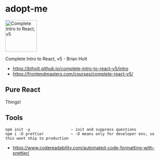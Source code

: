 # adopt-me

<img src="https://static.frontendmasters.com/assets/courses/2019-06-04-complete-react-v5/thumb.jpg" alt="Complete Intro to React, v5" style="width:100px">

Complete Intro to React, v5 - Brian Holt

- https://btholt.github.io/complete-intro-to-react-v5/intro
- https://frontendmasters.com/courses/complete-react-v5/

## Pure React

Things!

## Tools

```
npm init -y                  ~ init and suppress questions
npm i -D prettier            ~ -D means only for developer env, so this wont ship to production
```

- https://www.codereadability.com/automated-code-formatting-with-prettier/
